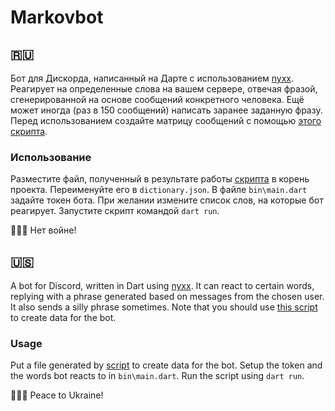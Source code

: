 # Markovbot
## 🇷🇺
Бот для Дискорда, написанный на Дарте с использованием [nyxx](https://pub.dev/packages/nyxx). Реагирует на определенные слова на вашем сервере, отвечая фразой, сгенерированной на основе сообщений конкретного человека. Ещё может иногда (раз в 150 сообщений) написать заранее заданную фразу. Перед использованием создайте матрицу сообщений с помощью [этого скрипта](https://github.com/peaashmeter/discord-markovifier).

### Использование
Разместите файл, полученный в результате работы [скрипта](https://github.com/peaashmeter/discord-markovifier) в корень проекта. Переименуйте его в `dictionary.json`.
В файле `bin\main.dart` задайте токен бота. При желании измените список слов, на которые бот реагирует.
Запустите скрипт командой `dart run`.

🤍💙🤍
Нет войне!

## 🇺🇸
A bot for Discord, written in Dart using [nyxx](https://pub.dev/packages/nyxx). It can react to certain words, replying with a phrase generated based on messages from the chosen user.
It also sends a silly phrase sometimes. Note that you should use [this script](https://github.com/peaashmeter/discord-markovifier) to create data for the bot.

### Usage
Put a file generated by [script](https://github.com/peaashmeter/discord-markovifier) to create data for the bot.
Setup the token and the words bot reacts to in `bin\main.dart`.
Run the script using `dart run`.

🤍💙🤍
Peace to Ukraine!
